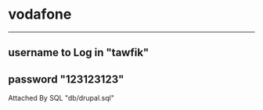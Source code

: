 # vodafone
---
username to Log in    "tawfik"
---
password   "123123123"
---
Attached By SQL  "db/drupal.sql"
